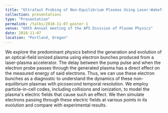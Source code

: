 ```yaml
---
title: "Ultrafast Probing of Non-Equilibrium Plasmas Using Laser-Wakefield-Accelerated Electron Bunches"
collection: presentations
type: "Presentation"
permalink: /talks/2018-11-07-poster-1
venue: "60th Annual meeting of the APS Division of Plasma Physics"
date: 2018-11-07
location: "Portland, Oregon"
---
```


We explore the predominant physics behind the generation and evolution of an optical-field ionized plasma using electron bunches produced from a laser-plasma accelerator. The delay between the pump pulse and when the electron probe passes through the generated plasma has a direct effect on the measured energy of said electrons. Thus, we can use these electron bunches as a diagnostic to understand the dynamics of these non-equilibrium plasmas with picosecond temporal resolution. We employ particle-in-cell codes, including collisions and ionization, to model the plasma's electric fields that cause such an effect. We then simulate electrons passing through these electric fields at various points in its evolution and compare with experimental results.

